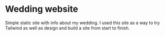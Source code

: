 # Wedding website

Simple static site with info about my wedding. I used this site as a
way to try Tailwind as well as design and build a site from
start to finish.
